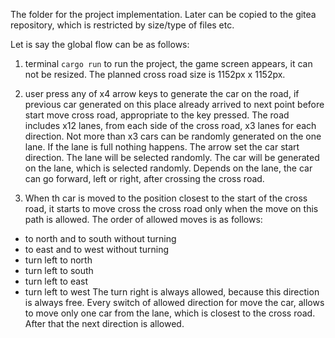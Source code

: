 The folder for the project implementation.
Later can be copied to the gitea repository, which is restricted by size/type of files etc.

Let is say the global flow can be as follows:
1. terminal `cargo run` to run the project, the game screen appears, it can not be resized. The planned cross road size is 1152px x 1152px.

2. user press any of x4 arrow keys to generate the car on the road, if previous car generated on this place already arrived to next point before start move cross road, appropriate to the key pressed.
The road includes x12 lanes, from each side of the cross road, x3 lanes for each direction.
Not more than x3 cars can be randomly generated on the one lane. If the lane is full nothing happens.
The arrow set the car start direction.
The lane will be selected randomly.
The car will be generated on the lane, which is selected randomly.
Depends on the lane, the car can go forward, left or right, after crossing the cross road.

3. When th car is moved to the position closest to the start of the cross road, it starts to move cross the cross road only when the move on this path is allowed.
The order of allowed moves is as follows:
- to north and to south without turning
- to east and to west without turning
- turn left to north
- turn left to south
- turn left to east
- turn left to west
The turn right is always allowed, because this direction is always free.
Every switch of allowed direction for move the car, allows to move only one car from the lane, which is closest to the cross road. After that the next direction is allowed.

